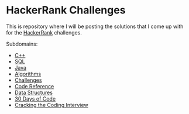 # HackerRank Challenges

This is repository where I will be posting the solutions that I come up with for the [HackerRank](https://www.hackerrank.com) challenges.

Subdomains:
- [C++](./cpp)
- [SQL](./sql)
- [Java](./java)
- [Algorithms](./algorithms)
- [Challenges](./challenges)
- [Code Reference](./code-references)
- [Data Structures](./data-structures)
- [30 Days of Code](./30-days-of-code)
- [Cracking the Coding Interview](./cracking-the-coding-interview)

